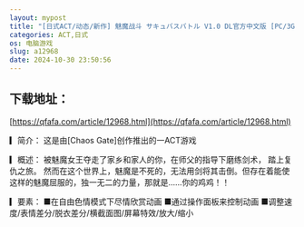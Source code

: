 ```yaml
---
layout: mypost
title: "[日式ACT/动态/新作] 魅魔战斗 サキュバスバトル V1.0 DL官方中文版 [PC/3G]"
categories: ACT,日式
os: 电脑游戏
slug: a12968
date: 2024-10-30 23:50:56
---
```


## 下载地址：

[https://qfafa.com/article/12968.html](https://qfafa.com/article/12968.html)

▎简介：
 这是由\[Chaos Gate\]创作推出的一ACT游戏
 
 ▎概述：
 被魅魔女王夺走了家乡和家人的你，在师父的指导下磨练剑术，
踏上复仇之旅。
 然而在这个世界上，魅魔是不死的，无法用剑将其击倒。但存在着能使这样的魅魔屈服的，独一无二的力量，那就是……你的鸡鸡！！
 
▎要素：
■在自由色情模式下尽情欣赏动画
■通过操作面板来控制动画
■调整速度/表情差分/脱衣差分/横截面图/屏幕特效/放大/缩小